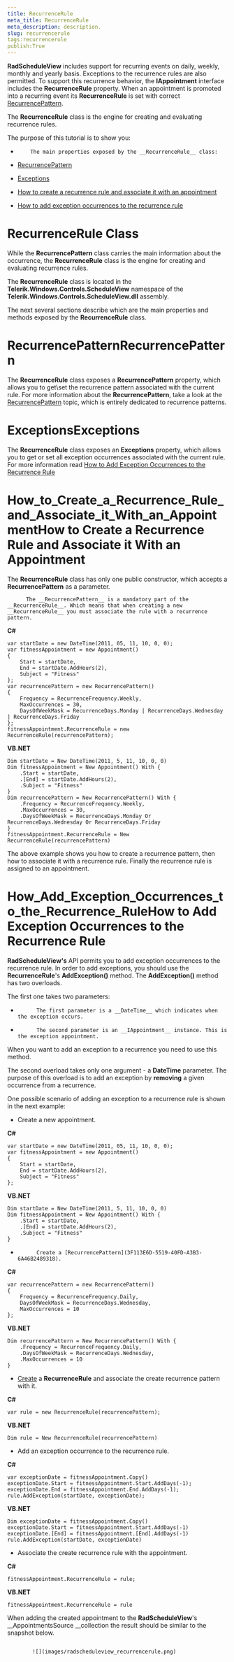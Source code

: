```yaml
---
title: RecurrenceRule
meta_title: RecurrenceRule
meta_description: description.
slug: recurrencerule
tags:recurrencerule
publish:True
---
```



__RadScheduleView__ includes support for recurring events on daily, weekly, monthly and yearly basis. Exceptions to the recurrence rules are also permitted. To support this recurrence behavior, the __IAppointment__ interface includes the __RecurrenceRule__ property. When an appointment is promoted into a recurring event its __RecurrenceRule__ is set with correct [RecurrencePattern](3F113E6D-5519-40FD-A3B3-6A46B2489318).
      

The __RecurrenceRule__ class is the engine for creating and evaluating recurrence rules.
      

The purpose of this tutorial is to show you:

* 
          The main properties exposed by the __RecurrenceRule__ class:
          

* [RecurrencePattern](#RecurrencePattern)

* [Exceptions](#Exceptions)

* [How to create a recurrence rule and associate it with an appointment](#How_to_Create_a_Recurrence_Rule_and_Associate_it_With_an_Appointment)

* [How to add exception occurrences to the recurrence rule](#How_Add_Exception_Occurrences_to_the_Recurrence_Rule)

# RecurrenceRule Class

While the __RecurrencePattern__ class carries the main information about the occurrence, the __RecurrenceRule__ class is the engine for creating and evaluating recurrence rules.
        

The __RecurrenceRule__ class is located in the __Telerik.Windows.Controls.ScheduleView__ namespace of the __Telerik.Windows.Controls.ScheduleView.dll__ assembly.
        

The next several sections describe which are the main properties and methods exposed by the __RecurrenceRule__ class.
        

# RecurrencePatternRecurrencePattern

The __RecurrenceRule__ class exposes a __RecurrencePattern__ property, which allows you to get\set the recurrence pattern associated with the current rule. For more information about the __RecurrencePattern__, take a look at the [RecurrencePattern](3F113E6D-5519-40FD-A3B3-6A46B2489318) topic, which is entirely dedicated to recurrence patterns.
        

# ExceptionsExceptions

The __RecurrenceRule__ class exposes an __Exceptions__ property, which allows you to get or set all exception occurrences associated with the current rule. For more information read [How to Add Exception Occurrences to the Recurrence Rule](#How_Add_Exception_Occurrences_to_the_Recurrence_Rule)

# How_to_Create_a_Recurrence_Rule_and_Associate_it_With_an_AppointmentHow to Create a Recurrence Rule and Associate it With an Appointment

The __RecurrenceRule__ class has only one public constructor, which accepts a __RecurrencePattern__ as a parameter.
        
          The __RecurrencePattern__ is a mandatory part of the __RecurrenceRule__. Which means that when creating a new __RecurrenceRule__ you must associate the rule with a recurrence pattern.
        


 __C#__
    


	var startDate = new DateTime(2011, 05, 11, 10, 0, 0);
	var fitnessAppointment = new Appointment()
	{
	    Start = startDate,
	    End = startDate.AddHours(2),
	    Subject = "Fitness"
	};
	var recurrencePattern = new RecurrencePattern()
	{
	    Frequency = RecurrenceFrequency.Weekly,
	    MaxOccurrences = 30,
	    DaysOfWeekMask = RecurrenceDays.Monday | RecurrenceDays.Wednesday | RecurrenceDays.Friday
	};        
	fitnessAppointment.RecurrenceRule = new RecurrenceRule(recurrencePattern);




 __VB.NET__
    


	Dim startDate = New DateTime(2011, 5, 11, 10, 0, 0)
	Dim fitnessAppointment = New Appointment() With {
	    .Start = startDate,
	    .[End] = startDate.AddHours(2),
	    .Subject = "Fitness"
	}
	Dim recurrencePattern = New RecurrencePattern() With {
	    .Frequency = RecurrenceFrequency.Weekly,
	    .MaxOccurrences = 30,
	    .DaysOfWeekMask = RecurrenceDays.Monday Or RecurrenceDays.Wednesday Or RecurrenceDays.Friday
	}
	fitnessAppointment.RecurrenceRule = New RecurrenceRule(recurrencePattern)



The above example shows you how to create a recurrence pattern, then how to associate it with a recurrence rule. Finally the recurrence rule is assigned to an appointment.

# How_Add_Exception_Occurrences_to_the_Recurrence_RuleHow to Add Exception Occurrences to the Recurrence Rule

__RadScheduleView's__ API permits you to add exception occurrences to the recurrence rule. In order to add exceptions, you should use the __RecurrenceRule__'s __AddException()__ method. The __AddException()__ method has two overloads.
        

The first one takes two parameters:

* 
            The first parameter is a __DateTime__ which indicates when the exception occurs.
          

* 
            The second parameter is an __IAppointment__ instance. This is the exception appointment.
          



When you want to add an exception to a recurrence you need to use this method.

The second overload takes only one argument - a __DateTime__ parameter. The purpose of this overload is to add an exception by __removing__ a given occurrence from a recurrence.
        

One possible scenario of adding an exception to a recurrence rule is shown in the next example:

* Create a new appointment. 


 __C#__
    


	var startDate = new DateTime(2011, 05, 11, 10, 0, 0);
	var fitnessAppointment = new Appointment()
	{
	    Start = startDate,
	    End = startDate.AddHours(2),
	    Subject = "Fitness"
	};




 __VB.NET__
    


	Dim startDate = New DateTime(2011, 5, 11, 10, 0, 0)
	Dim fitnessAppointment = New Appointment() With {
	    .Start = startDate,
	    .[End] = startDate.AddHours(2),
	    .Subject = "Fitness"
	}



* 
            Create a [RecurrencePattern](3F113E6D-5519-40FD-A3B3-6A46B2489318).
          


 __C#__
    


	var recurrencePattern = new RecurrencePattern()
	{
	    Frequency = RecurrenceFrequency.Daily,
	    DaysOfWeekMask = RecurrenceDays.Wednesday,
	    MaxOccurrences = 10
	};




 __VB.NET__
    


	Dim recurrencePattern = New RecurrencePattern() With {
	    .Frequency = RecurrenceFrequency.Daily,
	    .DaysOfWeekMask = RecurrenceDays.Wednesday,
	    .MaxOccurrences = 10
	}



* [Create](#How_to_Create_a_Recurrence_Rule_and_Associate_it_With_an_Appointment) a __RecurrenceRule__ and associate the create recurrence pattern with it.
          


 __C#__
    


	var rule = new RecurrenceRule(recurrencePattern);




 __VB.NET__
    


	Dim rule = New RecurrenceRule(recurrencePattern)



* Add an exception occurrence to the recurrence rule. 


 __C#__
    


	var exceptionDate = fitnessAppointment.Copy()
	exceptionDate.Start = fitnessAppointment.Start.AddDays(-1);
	exceptionDate.End = fitnessAppointment.End.AddDays(-1);          
	rule.AddException(startDate, exceptionDate);




 __VB.NET__
    


	Dim exceptionDate = fitnessAppointment.Copy()
	exceptionDate.Start = fitnessAppointment.Start.AddDays(-1)
	exceptionDate.[End] = fitnessAppointment.[End].AddDays(-1)
	rule.AddException(startDate, exceptionDate)



* Associate the create recurrence rule with the appointment. 


 __C#__
    


	fitnessAppointment.RecurrenceRule = rule;




 __VB.NET__
    


	fitnessAppointment.RecurrenceRule = rule



When adding the created appointment to the __RadScheduleView__'s __AppointmentsSource __collection the result should be similar to the snapshot below.

        


               
            ![](images/radscheduleview_recurrencerule.png)


